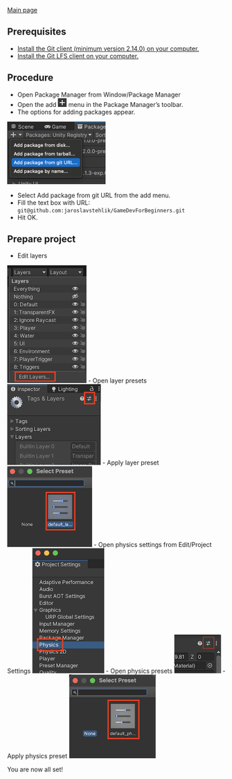 [Main page](../../readme.md)

## Prerequisites
- [Install the Git client (minimum version 2.14.0) on your computer.](https://git-scm.com/downloads)
- [Install the Git LFS client on your computer.](https://git-lfs.com/)

## Procedure
- Open Package Manager from Window/Package Manager
- Open the add <img src="img/upm_icon_add.png" alt="git url"/> menu in the Package Manager’s toolbar.
- The options for adding packages appear.
<img src="img/upm_ui_giturl.png" alt="git url"/>

- Select Add package from git URL from the add menu.  
- Fill the text box with URL:  
`git@github.com:jaroslavstehlik/GameDevForBeginners.git`
- Hit OK.  

## Prepare project
- Edit layers
<img src="img/edit_layers.png" alt="git url"/>
- Open layer presets
<img src="img/layers_preset_icon.png" alt="git url"/>
- Apply layer preset
<img src="img/layers_preset_apply.png" alt="git url"/>
- Open physics settings from Edit/Project Settings
<img src="img/project_settings_physics.png" alt="git url"/>
- Open physics presets
<img src="img/physics_preset_icon.png" alt="git url"/>
- Apply physics preset
<img src="img/physics_preset_apply.png" alt="git url"/>

You are now all set!